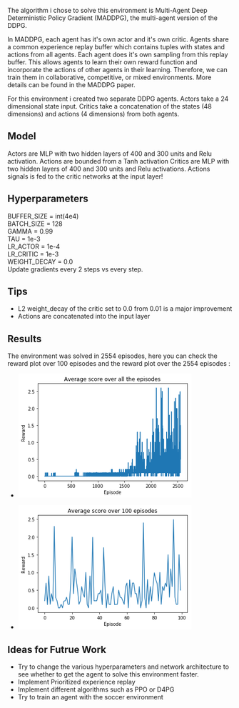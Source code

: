 

The algorithm i chose to solve this environment is Multi-Agent Deep Deterministic Policy Gradient (MADDPG), the multi-agent version of the DDPG.

In MADDPG, each agent has it's own actor and it's own critic. Agents share a common experience replay buffer which contains tuples 
with states and actions from all agents. 
Each agent does it's own sampling from this replay buffer. 
This allows agents to learn their own reward function and incorporate the actions of other agents in their learning. 
Therefore, we can train them in collaborative, competitive, or mixed environments. More details can be found in the MADDPG paper.

For this environment i created two separate DDPG agents. 
Actors take a 24 dimensional state input. 
Critics take a concatenation of the states (48 dimensions) and actions (4 dimensions) from both agents.

## Model

Actors are MLP with two hidden layers of 400 and 300 units and Relu activation. Actions are bounded from a Tanh activation
Critics are MLP with two hidden layers of 400 and 300 units and Relu activations. 
Actions signals is fed to the critic networks at the input layer!

## Hyperparameters
BUFFER_SIZE = int(4e4)  
BATCH_SIZE = 128       
GAMMA = 0.99            
TAU = 1e-3              
LR_ACTOR = 1e-4         
LR_CRITIC = 1e-3        
WEIGHT_DECAY = 0.0      
Update gradients every 2 steps vs every step.

## Tips

- L2 weight_decay of the critic set to 0.0 from 0.01 is a major improvement
- Actions are concatenated into the input layer 


## Results
The environment was solved in 2554 episodes, here you can check the reward plot over 100 episodes and the reward plot over the 2554 episodes :

- ![alt text](Images/score_all.png)  

- ![alt text](Images/score_100.png) 




## Ideas for Futrue Work
- Try to change the various hyperparameters and network architecture to see whether to get the agent to solve this environment faster.
- Implement Prioritized experience replay
- Implement different algorithms such as PPO or D4PG
- Try to train an agent with the soccer environment
